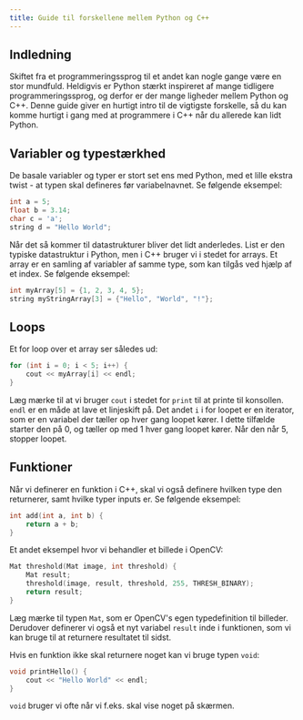 ```yaml
---
title: Guide til forskellene mellem Python og C++
---
```


## Indledning

Skiftet fra et programmeringssprog til et andet kan nogle gange være en stor mundfuld. Heldigvis er Python stærkt inspireret af mange tidligere programmeringssprog, og derfor er der mange ligheder mellem Python og C++. Denne guide giver en hurtigt intro til de vigtigste forskelle, så du kan komme hurtigt i gang med at programmere i C++ når du allerede kan lidt Python.

## Variabler og typestærkhed

De basale variabler og typer er stort set ens med Python, med et lille ekstra twist - at typen skal defineres før variabelnavnet. Se følgende eksempel:

```cpp
int a = 5;
float b = 3.14;
char c = 'a';
string d = "Hello World";
```

Når det så kommer til datastrukturer bliver det lidt anderledes. List er den typiske datastruktur i Python, men i C++ bruger vi i stedet for arrays. Et array er en samling af variabler af samme type, som kan tilgås ved hjælp af et index. Se følgende eksempel:

```cpp
int myArray[5] = {1, 2, 3, 4, 5};
string myStringArray[3] = {"Hello", "World", "!"};
```

## Loops

Et for loop over et array ser således ud:

```cpp
for (int i = 0; i < 5; i++) {
    cout << myArray[i] << endl;
}
```

Læg mærke til at vi bruger `cout` i stedet for `print` til at printe til konsollen. `endl` er en måde at lave et linjeskift på. Det andet `i` i for loopet er en iterator, som er en variabel der tæller op hver gang loopet kører. I dette tilfælde starter den på 0, og tæller op med 1 hver gang loopet kører. Når den når 5, stopper loopet.

## Funktioner

Når vi definerer en funktion i C++, skal vi også definere hvilken type den returnerer, samt hvilke typer inputs er. Se følgende eksempel:

```cpp
int add(int a, int b) {
    return a + b;
}
```

Et andet eksempel hvor vi behandler et billede i OpenCV:

```cpp
Mat threshold(Mat image, int threshold) {
    Mat result;
    threshold(image, result, threshold, 255, THRESH_BINARY);
    return result;
}
```

Læg mærke til typen `Mat`, som er OpenCV's egen typedefinition til billeder. Derudover definerer vi også et nyt variabel `result` inde i funktionen, som vi kan bruge til at returnere resultatet til sidst.

Hvis en funktion ikke skal returnere noget kan vi bruge typen `void`:

```cpp
void printHello() {
    cout << "Hello World" << endl;
}
```

`void` bruger vi ofte når vi f.eks. skal vise noget på skærmen.
